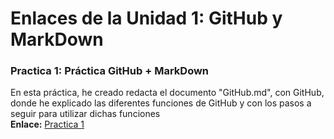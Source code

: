 # Enlaces de la Unidad 1: GitHub y MarkDown
### Practica 1: Práctica GitHub + MarkDown
En esta práctica, he creado redacta el documento "GitHub.md", con GitHub, donde he explicado las diferentes funciones de GitHub y con los pasos a seguir para utilizar dichas funciones   
**Enlace:**  [Practica 1](EJ_UD1/GitHub.md)
